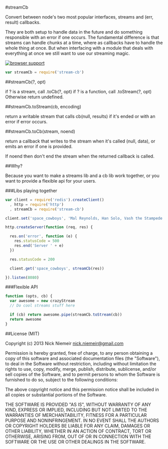 #streamCb

Convert between node's two most popular interfaces, streams and
(err, result) callbacks.

They are both setup to handle data in the future and do something
responsible with an error if one occurs. The fundamental difference
is that streams can handle chunks at a time, where as callbacks
have to handle the whole thing at once. But when interfacing with a
module that deals with everything at once we still want to use our
streaming magic.

[![browser support](https://ci.testling.com/nrn/stream-cb.png)](https://ci.testling.com/nrn/stream-cb)

```javascript
var streamCb = require('stream-cb')
```

##streamCb(?, opt)

if ? is a stream, call .toCb(?, opt)
if ? is a function, call .toStream(?, opt)
Otherwise return undefined.

##streamCb.toStream(cb, encoding)

return a writable stream that calls cb(null, results) if it's ended
or with an error if error occurs.

##streamCb.toCb(stream, noend)

return a callback that writes to the stream when it's called (null, data),
or emits an error if one is provided.

If noend then don't end the stream when the returned callback is called.

##Why?

Because you want to make a streams lib and a cb lib work together,
or you want to provide a flexible api for your users.

###Libs playing together

```javascript
var client = require('redis').createClient()
  , http = require('http')
  , streamCb = require('stream-cb')

client.set('space_cowboys', 'Mal Reynolds, Han Solo, Vash the Stampede')

http.createServer(function (req, res) {

  res.on('error', function (e) {
    res.statusCode = 500
    res.end('Server ' + e)
  })

  res.statusCode = 200

  client.get('space_cowboys', streamCb(res))

}).listen(8080)
```

###Flexible API

```javascript
function (opts, cb) {
  var awesome = new crazyStream
  // Do cool streams stuff here

  if (cb) return awesome.pipe(streamCb.toStream(cb))
  return awesome
}
```

##License (MIT)

Copyright (c) 2013 Nick Niemeir <nick.niemeir@gmail.com>

Permission is hereby granted, free of charge, to any person obtaining a copy
of this software and associated documentation files (the "Software"), to deal
in the Software without restriction, including without limitation the rights
to use, copy, modify, merge, publish, distribute, sublicense, and/or sell
copies of the Software, and to permit persons to whom the Software is
furnished to do so, subject to the following conditions:

The above copyright notice and this permission notice shall be included in
all copies or substantial portions of the Software.

THE SOFTWARE IS PROVIDED "AS IS", WITHOUT WARRANTY OF ANY KIND, EXPRESS OR
IMPLIED, INCLUDING BUT NOT LIMITED TO THE WARRANTIES OF MERCHANTABILITY,
FITNESS FOR A PARTICULAR PURPOSE AND NONINFRINGEMENT. IN NO EVENT SHALL THE
AUTHORS OR COPYRIGHT HOLDERS BE LIABLE FOR ANY CLAIM, DAMAGES OR OTHER
LIABILITY, WHETHER IN AN ACTION OF CONTRACT, TORT OR OTHERWISE, ARISING FROM,
OUT OF OR IN CONNECTION WITH THE SOFTWARE OR THE USE OR OTHER DEALINGS IN
THE SOFTWARE.

